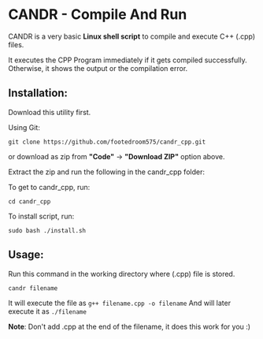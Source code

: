 # CANDR - Compile And Run

CANDR is a very basic **Linux shell script** to compile and execute C++ (.cpp) files.

It executes the CPP Program immediately if it gets compiled successfully. Otherwise, it shows the output or the compilation error.

## Installation:

Download this utility first.

Using Git:

`git clone https://github.com/footedroom575/candr_cpp.git`

or download as zip from **"Code"** -> **"Download ZIP"** option above.

Extract the zip and run the following in the candr_cpp folder:

To get to candr_cpp, run:

`cd candr_cpp`

To install script, run:

`sudo bash ./install.sh`


## Usage:

Run this command in the working directory where (.cpp) file is stored.

`candr filename`

It will execute the file as `g++ filename.cpp -o filename`
And will later execute it as `./filename`

**Note**: Don't add .cpp at the end of the filename, it does this work for you :)
